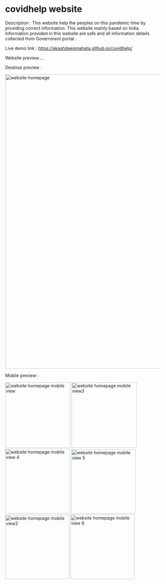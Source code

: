 # covidhelp website
 
 Description : This website help the peoples on this pandemic time by providing correct information. This website mainly based on India. Information provided in this website are safe and all information details collected from Government portal .
 
 Live demo link : https://akashdeepmahata.github.io/covidhelp/

Website preview....

Desktop preview :

<img width="950" alt="website homepage" src="https://user-images.githubusercontent.com/90324172/144702324-36bd5077-02d8-484d-a777-fd0df3df8767.png">

Mobile preview :

<img width="211" alt="website homepage mobile view" src="https://user-images.githubusercontent.com/90324172/144702394-4bd93134-57ec-4a2e-8b26-af9e3d046ad5.png"> <img width="211" alt="website homepage mobile view3" src="https://user-images.githubusercontent.com/90324172/144702530-d581e7b1-3771-4c64-82a9-f06ffbce54e9.png"> <img width="210" alt="website homepage mobile view 4" src="https://user-images.githubusercontent.com/90324172/144702633-476843d9-da39-428a-a99a-6297314925b2.png"> <img width="208" alt="website homepage mobile view 5" src="https://user-images.githubusercontent.com/90324172/144702635-39261117-030c-40e6-ad4d-90724499a3c6.png"> <img width="207" alt="website homepage mobile view2" src="https://user-images.githubusercontent.com/90324172/144702534-2c9c662d-7cb7-46c5-ab82-a2ac03740a84.png"> <img width="208" alt="website homepage mobile view 6" src="https://user-images.githubusercontent.com/90324172/144702697-26f34589-8a90-4f8a-87fe-832ca1743ba8.png">
